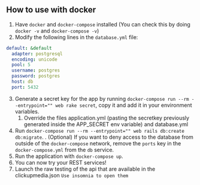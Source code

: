 ## How to use with docker

1. Have `docker` and `docker-compose` installed (You can check this by doing `docker -v` and `docker-compose -v`)
2. Modify the following lines in the `database.yml` file:
  ``` yaml
  default: &default
    adapter: postgresql
    encoding: unicode
    pool: 5
    username: postgres
    password: postgres
    host: db
    port: 5432
  ```
3. Generate a secret key for the app by running `docker-compose run --rm --entrypoint="" web rake secret`, copy it and add it in your environment variables.
    1. Override the files application.yml (pasting the secretkey previously generated inside the APP_SECRET env variable) and database.yml
4. Run `docker-compose run --rm --entrypoint="" web rails db:create db:migrate`.
   . (Optional) If you want to deny access to the database from outside of the `docker-compose` network, remove the `ports` key in the `docker-compose.yml` from the `db` service.
5. Run the application with `docker-compose up`.
6. You can now try your REST services!
7. Launch the raw testing of the api that are available in the clickupmedia.json `Use insomnia to open them`
